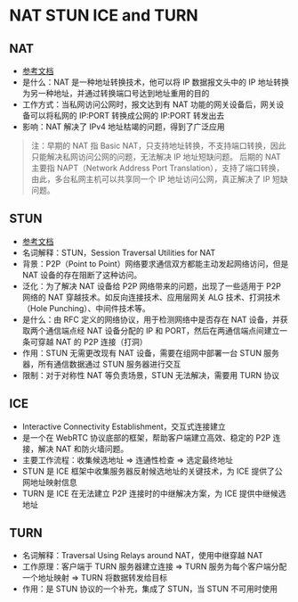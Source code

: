 # NAT STUN ICE and TURN

## NAT

- [参考文档](https://info.support.huawei.com/info-finder/encyclopedia/zh/NAT.html)
- 是什么：NAT 是一种地址转换技术，他可以将 IP 数据报文头中的 IP 地址转换为另一种地址，并通过转换端口号达到地址重用的目的
- 工作方式：当私网访问公网时，报文达到有 NAT 功能的网关设备后，网关设备可以将私网的 IP:PORT 转换成公网的 IP:PORT 转发出去
- 影响：NAT 解决了 IPv4 地址枯竭的问题，得到了广泛应用

> 注：早期的 NAT 指 Basic NAT，只支持地址转换，不支持端口转换，因此只能解决私网访问公网的问题，无法解决 IP 地址短缺问题。
> 后期的 NAT 主要指 NAPT（Network Address Port Translation），支持了端口转换，由此，多台私网主机可以共享同一个 IP 地址访问公网，真正解决了 IP 短缺问题。

## STUN

- [参考文档](https://info.support.huawei.com/info-finder/encyclopedia/zh/STUN.html)
- 名词解释：STUN，Session Traversal Utilities for NAT
- 背景：P2P（Point to Point）网络要求通信双方都能主动发起网络访问，但是 NAT 设备的存在阻断了这种访问。
- 泛化：为了解决 NAT 设备给 P2P 网络带来的问题，出现了一些适用于 P2P 网络的 NAT 穿越技术。如反向连接技术、应用层网关 ALG 技术、打洞技术（Hole Punching）、中间件技术等。
- 是什么：由 RFC 定义的网络协议，用于检测网络中是否存在 NAT 设备，并获取两个通信端点经 NAT 设备分配的 IP 和 PORT，然后在两通信端点间建立一条可穿越 NAT 的 P2P 连接（打洞）
- 作用：STUN 无需更改现有 NAT 设备，需要在组网中部署一台 STUN 服务器，所有通信数据通过 STUN 服务器进行交互
- 限制：对于对称性 NAT 等负责场景，STUN 无法解决，需要用 TURN 协议

## ICE

- Interactive Connectivity Establishment，交互式连接建立
- 是一个在 WebRTC 协议底部的框架，帮助客户端建立高效、稳定的 P2P 连接，解决 NAT 和防火墙问题。
- 主要工作流程：收集候选地址 => 连通性检查 => 选定最终地址
- STUN 是 ICE 框架中收集服务器反射候选地址的关键技术，为 ICE 提供了公网地址映射信息
- TURN 是 ICE 在无法建立 P2P 连接时的中继解决方案，为 ICE 提供中继候选地址

## TURN

- 名词解释：Traversal Using Relays around NAT，使用中继穿越 NAT
- 工作原理：客户端于 TURN 服务器建立连接 => TURN 服务为每个客户端分配一个地址映射 => TURN 将数据转发给目标
- 作用：是 STUN 协议的一个补充，集成了 STUN，当 STUN 不可用时使用
